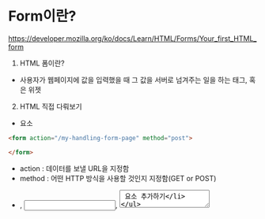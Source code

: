 # Form이란?

https://developer.mozilla.org/ko/docs/Learn/HTML/Forms/Your_first_HTML_form

1. HTML 폼이란?
- 사용자가 웹페이지에 값을 입력했을 때 그 값을 서버로 넘겨주는 일을 하는 태그, 혹은 위젯

2. HTML 직접 다뤄보기
* <form> 요소
```html
<form action="/my-handling-form-page" method="post">

</form>
```
  - action : 데이터를 보낼 URL을 지정함
  - method : 어떤 HTTP 방식을 사용할 것인지 지정함(GET or POST)

* <label>, <input>, <textarea> 요소 추가하기
```HTML
<form action="/my-handling-form-page" method="post">
    <div>
        <label for="name">Name:</label>
        <input type="text" id="name" />
    </div>
    <div>
        <label for="mail">E-mail:</label>
        <input type="email" id="mail" />
    </div>
    <div>
        <label for="msg">Message:</label>
        <textarea id="msg"></textarea>
    </div>
</form>
```
  * <div> : 스타일링을 편리하게 해줌, css 적용 시 사용
  * <label> : 입력받는 칸 왼쪽에 표시되는 내용
  * <input> :
    + type 속성이 중요함. text 속성은 유효성 검사 없이 모든 종류의 텍스트를 받음. email은 지능형 필드의 종류로 유효성 체크함.
    + id : input을 통해 입력받은 값의 변수명, 서버에서 변수명을 통해 해당값을 인식함.
    + input 태그는 자동닫힘 태그다. 끝날 때 반드시 "/" 닫는 태그를 추가해야 함.
  * <textarea> : 자동닫힘 태그가 아니므로 반드시 엔딩태그를 사용해서 요소를 종료해줘야 함.


  3. <botton> 요소로 끝내기
  ```HTML
  <form action="/my-handling-form-page" method="post">
    <div>
        <label for="name">Name:</label>
        <input type="text" id="name" />
    </div>
    <div>
        <label for="mail">E-mail:</label>
        <input type="email" id="mail" />
    </div>
    <div>
        <label for="msg">Message:</label>
        <textarea id="msg"></textarea>
    </div>

    <div class="button">
        <button type="submit">Send your message</button>
    </div>
</form>
```
- submit : 버튼을 클릭하면 폼 데이터가 <form>요소의 action 속성에 정의된 웹페이지에 전송됨
- reset : 버튼을 클릭하면 모든 폼 위젯을 기본 값으로 바꿈. UX관점에서 안좋음.
- <input>요소로 버튼 유형을 만들 수도 있음. <input>요소는 일반 텍스트만 보내는 반면 <botton> 요소는 전체 HTML콘텐츠를 보냄


4. CSS로 예쁘게 만들기
- 가운데 정렬 & 테두리
```CSS
form {
    /* Just to center the form on the page */
    margin: 0 auto;
    width: 400px;
    /* To see the outline of the form */
    padding: 1em;
    border: 1px solid #CCC;
    border-radius: 1em;
}
```

- 폼 위젯 사이에 여백 추가
```CSS
form div + div {
    margin-top: 1em;
}
```

- 레이블 정렬
```CSS
label {
    /* To make sure that all label have the same size and are properly align */
    display: inline-block;
    width: 90px;
    text-align: right;
}
```

- 하이라이트 효과 추가
```CSS
input:focus, textarea:focus {
    /* To give a little highlight on active elements */
    border-color: #000;
}
```

5. 웹서버로 데이터 보내기
- 데이터 이름을 지정하려면 데이터를 받는 각 폼 위젯에 name 속성을 지정해야 함
```HTML
<form action="/my-handling-form-page" method="post">
    <div>
        <label for="name">Name:</label>
        <input type="text" id="name" name="user_name" />
    </div>
    <div>
        <label for="mail">E-mail:</label>
        <input type="email" id="mail" name="user_email" />
    </div>
    <div>
        <label for="msg">Message:</label>
        <textarea id="msg" name="user_message"></textarea>
    </div>

    <div class="button">
        <button type="submit">Send your message</button>
    </div>
</form>
```
- "user_name", "user_email", "user_message"로 지정된 데이터는 action에 지정된 URL로 POST 방식으로 전송됨
- 서버측에서는 HTTP 요청에 의해 구현된 3개의 키/밸류 항목의 목록 데이터를 받게 된다.

6. 폼을 구성하는 다양한 엘리먼트
- <fieldset> : 폼 태그 안에 관련있는 폼 엘리먼트들을 그룹화 할 때 사용
- <legend> : 그룹화한 폼 엘리먼트들을 목적ㅇ 맞게 이름을 지정합니다.
```HTML
<html>  
    <head>
    </head>

    <body>
        <form action = "#" accept-charset="utf-8" name = "person_info" method = "get">
            <fieldset style = "width:150">
                <legend>개인 정보 입력</legend>
                    이름 : <input type = "text" name = "name"/><br><br>
                    나이 : <input type = "text" name = "age"/><br><br>
            </fieldset>
            <br>
            <fieldset style = "width:180; height:180">
                <legend>여가 활동</legend>
                    취미 : <input type = "text" name = "hobby"/><br><br>
                    특기 : <input type = "text" name = "specialty"/><br><br>
            </fieldset>
        </form>
    </body>
<html>  
```
- 다양햔 input 태그 알아보기
  + type : 태그 모양을 다양하게 변경할 수 있습니다. type에는 text, radio, checkbox, password, button, hidden, fileupload, submit, reset 등을 지정할 수 있습니다.
  + name : 태그 이름을 지정합니다.
  + readonly : 태그를 읽기전용으로 합니다.
  + maxlength : 해당 태그 최대 글자 수를 지정합니다.
  + required : 해당 태그가 필수태그로 지정됩니다. 필수 태그를 입력하지 않고, submit 버튼을 누르면 에러메시지가 웹 브라우저에 출력됩니다. (HTML5 추가사항)
  + autofocus : 웹 페이지가 로딩되자마자 이 속성을 지정한 태그로 포커스가 이동됩니다. (HTML5 추가사항)
  + placeholder : 태그에 입력할 값에 대한 힌트를 줍니다. (HTML5 추가사항)

```HTML
<html>  
    <head>
    </head>

    <body>
        <form action = "#" accept-charset="utf-8" name = "person_info" method = "get">
            <fieldset style = "width:150">
                <legend>개인 정보 입력</legend>
                   이름 : <input type = "text" name = "name" required/><br><br>
                   주민번호 : <input type = "text" name = "security_number"
                              pattern = "\d{6}\-\d{7}"
                              title = "123456-1234567 형식으로 입력해주세요"/><br><br>

                   아이디 : <input type = "text" name = "id"/><br><br>
                   패스워드 : <input type = "password" name = "password"/><br><br>

                   성별 : 남<input type = "radio" name = "gender" />
                          여<input type = "radio" name = "gender" /><br><br>

                   관심사 : 연예<input type = "checkbox" name = "checkbox1" />
                            스포츠<input type = "checkbox" name = "checkbox2" />
                            IT<input type = "checkbox" name = "checkbox3" /><br><br>

                   <input type = "submit" value = "submit"/>
                   <input type = "reset" value = "reset"/><br><br>
            </fieldset>
        </form>
    </body>
<html>  
```

7. 실제 적용할 때 생기는 문제들
- url을 어떻게 설정해줄 수 있을까?
  + 결과를 전송하기 위해서 url을 새로 만든다.
  + 화면이 없더라도 전송을 받기 위한 페이지를 만들 수 있다. 리다이렉트를 걸어주면 된다.

- for 문으로 radio 버튼을 넣었더니 다 한세트로 인지해버렸다?
  + {{ loop.index }} 등을 넣어서 name 속성을 각각 다르게 준다

- 응답을 받아서 찍었더니 'on'이라고 나왔다?
  + value 를 추가하지 않으면 그냥 on만 표시 됨. value를 설정하면 설정한 값으로 출력됨
